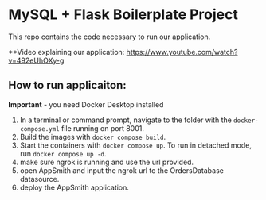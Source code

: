 # MySQL + Flask Boilerplate Project

This repo contains the code necessary to run our application.

**Video explaining our application:
https://www.youtube.com/watch?v=492eUhOXy-g


## How to run applicaiton:

**Important** - you need Docker Desktop installed

1. In a terminal or command prompt, navigate to the folder with the `docker-compose.yml` file running on port 8001.
2. Build the images with `docker compose build`.
3. Start the containers with `docker compose up`. To run in detached mode, run `docker compose up -d`.
4. make sure ngrok is running and use the url provided.
5. open AppSmith and input the ngrok url to the OrdersDatabase datasource.
6. deploy the AppSmith application.
